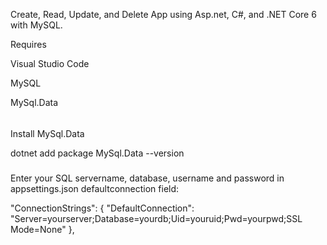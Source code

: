 Create, Read, Update, and Delete App using Asp.net, C#, and .NET Core 6 with MySQL.

Requires 

Visual Studio Code

MySQL

MySql.Data 

######

Install MySql.Data 

dotnet add package MySql.Data --version <version number here>

#####

Enter your SQL servername, database, username and password in appsettings.json defaultconnection field:

"ConnectionStrings": {
    "DefaultConnection": "Server=yourserver;Database=yourdb;Uid=youruid;Pwd=yourpwd;SSL Mode=None"
  },
